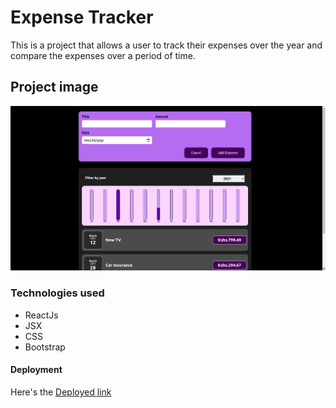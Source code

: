 # Expense Tracker

This is a project that allows a user to track their expenses over the year and compare the expenses over a period of time.

## Project image

![frontend image](./media/image.png)

### Technologies used

* ReactJs
* JSX
* CSS
* Bootstrap

#### Deployment

Here's the [Deployed link](https://expense-tracker-sheready.vercel.app/)
